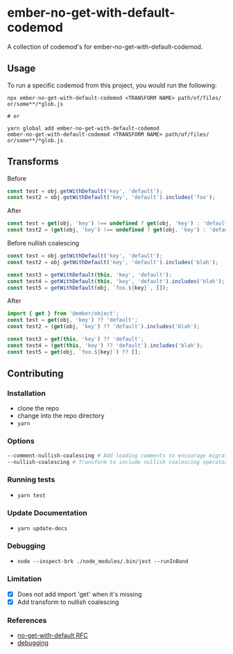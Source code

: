 # ember-no-get-with-default-codemod

A collection of codemod's for ember-no-get-with-default-codemod.

## Usage

To run a specific codemod from this project, you would run the following:

```
npx ember-no-get-with-default-codemod <TRANSFORM NAME> path/of/files/ or/some**/*glob.js

# or

yarn global add ember-no-get-with-default-codemod
ember-no-get-with-default-codemod <TRANSFORM NAME> path/of/files/ or/some**/*glob.js
```

## Transforms

<!--TRANSFORMS_START-->

Before

```js
const test = obj.getWithDefault('key', 'default');
const test2 = obj.getWithDefault('key', 'default').includes('foo');
```

After

```js
const test = get(obj, 'key') !== undefined ? get(obj, 'key') : 'default';
const test2 = (get(obj, 'key') !== undefined ? get(obj, 'key') : 'default').includes('foo');
```

<!--TRANSFORMS_END-->

<!--TRANSFORMS_START-->

Before nullish coalescing

```js
const test = obj.getWithDefault('key', 'default');
const test2 = obj.getWithDefault('key', 'default').includes('blah');

const test3 = getWithDefault(this, 'key', 'default');
const test4 = getWithDefault(this, 'key', 'default').includes('blah');
const test5 = getWithDefault(obj, `foo.${key}`, []);
```

After

```js
import { get } from '@ember/object';
const test = get(obj, 'key') ?? 'default';
const test2 = (get(obj, 'key') ?? 'default').includes('blah');

const test3 = get(this, 'key') ?? 'default';
const test4 = (get(this, 'key') ?? 'default').includes('blah');
const test5 = get(obj, `foo.${key}`) ?? [];
```

<!--TRANSFORMS_END-->

## Contributing

### Installation

- clone the repo
- change into the repo directory
- `yarn`

### Options

```sh
--comment-nullish-coalescing # Add leading comments to encourage migration. This is suitable for codebase that has not adopted the syntax yet.
--nullish-coalescing # Transform to include nullish coalescing operator
```

### Running tests

- `yarn test`

### Update Documentation

- `yarn update-docs`

### Debugging

- `node --inspect-brk ./node_modules/.bin/jest --runInBand`

### Limitation

- [x] Does not add import 'get' when it's missing
- [x] Add transform to nullish coalescing

### References

- [no-get-with-default RFC](https://github.com/ember-cli/eslint-plugin-ember/blob/master/docs/rules/no-get-with-default.md)
- [debugging](https://github.com/rajasegar/ember-angle-brackets-codemod#debugging-workflow)
